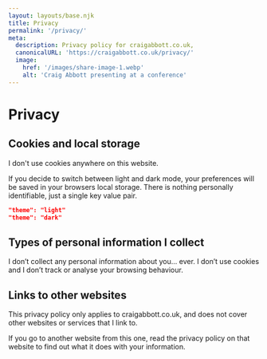 ```yaml
---
layout: layouts/base.njk
title: Privacy
permalink: '/privacy/'
meta:
  description: Privacy policy for craigabbott.co.uk,
  canonicalURL: 'https://craigabbott.co.uk/privacy/'
  image:
    href: '/images/share-image-1.webp'
    alt: 'Craig Abbott presenting at a conference'
---
```


# Privacy

## Cookies and local storage

I don't use cookies anywhere on this website.

If you decide to switch between light and dark mode, your preferences will be saved in your browsers local storage. There is nothing personally identifiable, just a single key value pair.

```json
"theme": "light"
"theme": "dark"
```

## Types of personal information I collect

I don’t collect any personal information about you... ever. I don’t use cookies and I don’t track or analyse your browsing behaviour.

## Links to other websites

This privacy policy only applies to craigabbott.co.uk, and does not cover other websites or services that I link to.

If you go to another website from this one, read the privacy policy on that website to find out what it does with your information.
